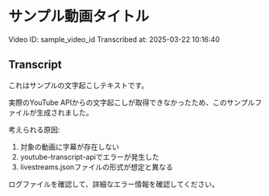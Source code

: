 # サンプル動画タイトル

Video ID: sample_video_id
Transcribed at: 2025-03-22 10:16:40

## Transcript

これはサンプルの文字起こしテキストです。

実際のYouTube APIからの文字起こしが取得できなかったため、このサンプルファイルが生成されました。

考えられる原因:
1. 対象の動画に字幕が存在しない
2. youtube-transcript-apiでエラーが発生した
3. livestreams.jsonファイルの形式が想定と異なる

ログファイルを確認して、詳細なエラー情報を確認してください。

